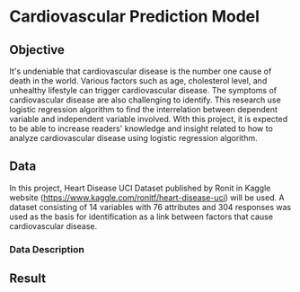 # Cardiovascular Prediction Model
## Objective
It's undeniable that cardiovascular disease is the number one cause of death in the world. Various factors such as age, cholesterol level, and unhealthy lifestyle can trigger cardiovascular disease. The symptoms of cardiovascular disease are also challenging to identify. This research use logistic regression algorithm to find the interrelation between dependent variable and independent variable involved. With this project, it is expected to be able to increase readers' knowledge and insight related to how to analyze cardiovascular disease using logistic regression algorithm.

## Data
In this project, Heart Disease UCI Dataset published by Ronit in Kaggle website (https://www.kaggle.com/ronitf/heart-disease-uci) will be used. A dataset consisting of 14 variables with 76 attributes and 304 responses was used as the basis for identification as a link between factors that cause cardiovascular disease.
### Data Description

## Result

